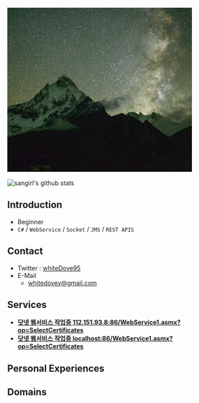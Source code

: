 ![profile](img/san_s.jpg)

![sangirl's github stats](https://github-readme-stats.vercel.app/api?username=sangirl&show_icons=true)

## Introduction

- Beginner
- `C#` / `WebService` / `Socket` / `JMS` / `REST APIS`

## Contact

- Twitter : [whiteDove95](https://twitter.com/whiteDove95)
- E-Mail
    - [whitedovey@gmail.com](mailto:whitedovey@gmail.com)

## Services

- [**닷넷 웹서비스 작업중 112.151.93.8:86/WebService1.asmx?op=SelectCertificates**](http://112.151.93.8:86/WebService1.asmx?op=SelectCertificates)
- [**닷넷 웹서비스 작업중 localhost:86/WebService1.asmx?op=SelectCertificates**](http://localhost:86/WebService1.asmx?op=SelectCertificates)

## Personal Experiences

## Domains
